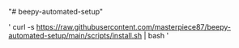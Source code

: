 "# beepy-automated-setup" 


'
curl -s https://raw.githubusercontent.com/masterpiece87/beepy-automated-setup/main/scripts/install.sh | bash
'
